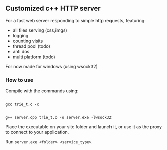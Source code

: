 ## Customized c++ HTTP server

For a fast web server responding to simple http requests, featuring:
- all files serving (css,imgs)
- logging
- counting visits
- thread pool (todo)
- anti dos
- multi platform (todo)
  

For now made for windows (using wsock32)
### How to use

Compile with the commands using:

<code>
gcc trie_t.c -c

g++ server.cpp trie_t.o -o server.exe -lwsock32
</code>

Place the executable on your site folder and launch it, or use it as the proxy to connect to your application.

Run `server.exe <folder> <service_type>`.